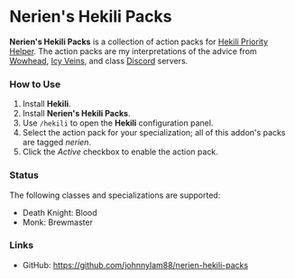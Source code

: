 # Nerien's Hekili Packs #

**Nerien's Hekili Packs** is a collection of action packs for [Hekili Priority Helper].
The action packs are my interpretations of the advice from [Wowhead], [Icy Veins], and class [Discord] servers.

  [Hekili Priority Helper]: https://www.curseforge.com/wow/addons/hekili
  [Wowhead]: https://www.wowhead.com/classes
  [Icy Veins]: https://www.icy-veins.com/wow/class-guides
  [Discord]: https://www.wowhead.com/discord-servers#class-discord-servers

### How to Use ###

1. Install **Hekili**.
2. Install **Nerien's Hekili Packs**.
3. Use `/hekili` to open the **Hekili** configuration panel.
4. Select the action pack for your specialization; all of this addon's packs are tagged *nerien*.
5. Click the *Active* checkbox to enable the action pack.

### Status ###

The following classes and specializations are supported:

- Death Knight: Blood
- Monk: Brewmaster

### Links ###

- GitHub: https://github.com/johnnylam88/nerien-hekili-packs
